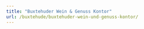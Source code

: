 ```yaml
---
title: "Buxtehuder Wein & Genuss Kontor"
url: /buxtehude/buxtehuder-wein-und-genuss-kontor/
---
```

